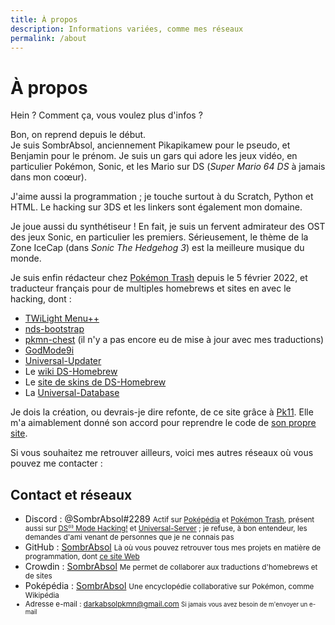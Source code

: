 ```yaml
---
title: À propos
description: Informations variées, comme mes réseaux
permalink: /about
---
```


# À propos
Hein ? Comment ça, vous voulez plus d'infos ?

Bon, on reprend depuis le début.<br>
Je suis SombrAbsol, anciennement Pikapikamew pour le pseudo, et Benjamin pour le prénom. Je suis un gars qui adore les jeux vidéo, en particulier Pokémon, Sonic, et les Mario sur DS (<i>Super Mario 64 DS</i> à jamais dans mon coœur).

J'aime aussi la programmation ; je touche surtout à du Scratch, Python et HTML. Le hacking sur 3DS et les linkers sont également mon domaine.

Je joue aussi du synthétiseur ! En fait, je suis un fervent admirateur des OST des jeux Sonic, en particulier les premiers. Sérieusement, le thème de la Zone IceCap (dans <i>Sonic The Hedgehog 3</i>) est la meilleure musique du monde.

Je suis enfin rédacteur chez [Pokémon Trash](https://www.pokemontrash.com) depuis le 5 février 2022, et traducteur français pour de multiples homebrews et sites en avec le hacking, dont :
* [TWiLight Menu++](https://github.com/DS-Homebrew/TWiLightMenu)
* [nds-bootstrap](https://github.com/DS-Homebrew/nds-bootstrap)
* [pkmn-chest](https://github.com/Universal-Team/pkmn-chest) (il n'y a pas encore eu de mise à jour avec mes traductions)
* [GodMode9i](https://github.com/DS-Homebrew/GodMode9i)
* [Universal-Updater](https://github.com/Universal-Team/Universal-Updater)
* Le [wiki DS-Homebrew](https://wiki.ds-homebrew.com/fr-FR/)
* Le [site de skins de DS-Homebrew](https://skins.ds-homebrew.com)
* La [Universal-Database](https://db.universal-team.net)

Je dois la création, ou devrais-je dire refonte, de ce site grâce à [Pk11](https://github.com/Epicpkmn11). Elle m'a aimablement donné son accord pour reprendre le code de [son propre site](https://pk11.us).

Si vous souhaitez me retrouver ailleurs, voici mes autres réseaux où vous pouvez me contacter :

## Contact et réseaux
- Discord : @SombrAbsol#2289 <small>Actif sur [Poképédia](https://discord.com/invite/W5Hggsc) et [Pokémon Trash](https://discord.com/invite/K6fPaHd), présent aussi sur [DS⁽ⁱ⁾ Mode Hacking!](https://discord.gg/yD3spjv) et [Universal-Server](https://discord.gg/KDJCfGF) ; je refuse, à bon entendeur, les demandes d'ami venant de personnes que je ne connais pas</small>
- GitHub : [SombrAbsol](https://github.com/SombrAbsol) <small>Là où vous pouvez retrouver tous mes projets en matière de programmation, dont [ce site Web](https://github.com/SombrAbsol/SombrAbsol.github.io)</small>
- Crowdin : [SombrAbsol](https://crowdin.com/profile/SombrAbsol) <small>Me permet de collaborer aux traductions d'homebrews et de sites</small>
- Poképédia : [SombrAbsol](https://www.pokepedia.fr/Utilisateur:SombrAbsol) <small> Une encyclopédie collaborative sur Pokémon, comme Wikipédia
- Adresse e-mail : [darkabsolpkmn@gmail.com](mailto:darkabsolpkmn@gmail.com) <small>Si jamais vous avez besoin de m'envoyer un e-mail</small>
